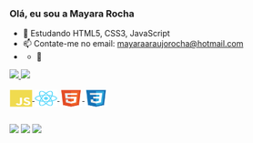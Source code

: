 ###  Olá, eu sou a Mayara Rocha

- 🌱 Estudando HTML5, CSS3, JavaScript
- 📫 Contate-me no email: mayaraaraujorocha@hotmail.com
- - 💬 
<!--
**MayaraRocha95/MayaraRocha95** is a ✨ _special_ ✨ repository because its `README.md` (this file) appears on your GitHub profile.
<div>

- 🔭 I’m currently working on ...
- 🌱 I’m currently learning ...
- 👯 I’m looking to collaborate on ...
- 🤔 I’m looking for help with ...
- 💬 Ask me about ...
- 📫 How to reach me: ...
- 😄 Pronouns: ...
- ⚡ Fun fact: ...
-->
<div>
  <a href="https://github.com/mayararocha95">
  <img height="180em" src="https://github-readme-stats.vercel.app/api?username=mayararocha95&show_icons=true&theme=dracula&include_all_commits=true&count_private=true"/>
  <img height="180em" src="https://github-readme-stats.vercel.app/api/top-langs/?username=mayararocha95&layout=compact&langs_count=7&theme=dracula"/>
</div>
  
<div style="display: inline_block"><br>
  <img align="center" alt="sildev-JS" height="30" width="40" src="https://raw.githubusercontent.com/devicons/devicon/master/icons/javascript/javascript-plain.svg">
  <img align="center" alt="sildev-React" height="30" width="40" src="https://raw.githubusercontent.com/devicons/devicon/master/icons/react/react-original.svg">
  <img align="center" alt="sildev-HTML" height="30" width="40" src="https://raw.githubusercontent.com/devicons/devicon/master/icons/html5/html5-original.svg">
  <img align="center" alt="sildev-CSS" height="30" width="40" src="https://raw.githubusercontent.com/devicons/devicon/master/icons/css3/css3-original.svg">   
</div>
  
## 
 
<div>
<a href = "mailto:mayaraaraujorocha54@gmail.com"><img src="https://img.shields.io/badge/-Gmail-%23333?style=for-the-badge&logo=gmail&logoColor=white" target="_blank"></a>
  <a href = "mailto:mayaraaraujorocha@hotmail.com"><img src="https://img.shields.io/badge/-Outlook-%23333?style=for-the-badge&logo=outlook&logoColor=blue" target="_blank"></a>
<a href="https://www.linkedin.com/in/mayaraaraujorocha/" target="_blank"><img src="https://img.shields.io/badge/-LinkedIn-%230077B5?style=for-the-badge&logo=linkedin&logoColor=white" target="_blank"></a> 
</div>
  

